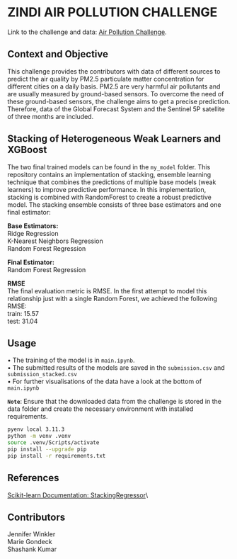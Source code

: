 # ZINDI AIR POLLUTION CHALLENGE

Link to the challenge and data: [Air Pollution Challenge](https://zindi.africa/competitions/zindiweekendz-learning-urban-air-pollution-challenge/data
).


## Context and Objective
This challenge provides the contributors with data of different sources to predict the air quality by PM2.5 particulate matter concentration for different cities on a daily basis. PM2.5 are very harmful air pollutants and are usually measured by ground-based sensors. To overcome the need of these ground-based sensors, the challenge aims to get a precise prediction. Therefore, data of the Global Forecast System and the Sentinel 5P satellite of three months are included.

## Stacking of Heterogeneous Weak Learners and XGBoost
The two final trained models can be found in the `my_model` folder.
This repository contains an implementation of stacking, ensemble learning technique that combines the predictions of multiple base models (weak learners) to improve predictive performance. In this implementation, stacking is combined with RandomForest to create a robust predictive model. The stacking ensemble consists of three base estimators and one final estimator:

**Base Estimators:**\
Ridge Regression\
K-Nearest Neighbors Regression\
Random Forest Regression

**Final Estimator:**\
Random Forest Regression

**RMSE**\
The final evaluation metric is RMSE. In the first attempt to model this relationship just with a single Random Forest, we achieved the following RMSE:\
train: 15.57\
test: 31.04

## Usage
• The training of the model is in `main.ipynb`. \
• The submitted results of the models are saved in the `submission.csv` and `submission_stacked.csv`\
• For further visualisations of the data have a look at the bottom of `main.ipynb`

**`Note`**: Ensure that the downloaded data from the challenge is stored in the data folder and create the necessary environment with installed requirements.

```bash
pyenv local 3.11.3
python -m venv .venv
source .venv/Scripts/activate
pip install --upgrade pip
pip install -r requirements.txt
```
## References
[Scikit-learn Documentation: StackingRegressor](https://scikit-learn.org/stable/modules/generated/sklearn.ensemble.StackingRegressor.html)\

## Contributors
Jennifer Winkler\
Marie Gondeck \
Shashank Kumar